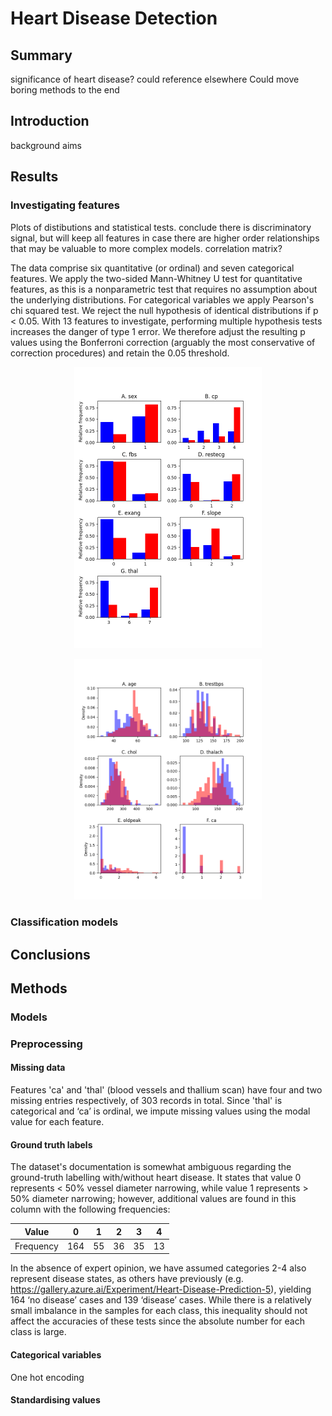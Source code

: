 # Heart Disease Detection

## Summary

significance of heart disease? could reference elsewhere
Could move boring methods to the end

## Introduction
background
aims

## Results
### Investigating features
Plots of distibutions and statistical tests. conclude there is discriminatory signal, but will keep all features in case there are higher order relationships that may be valuable to more complex models.
correlation matrix?

The data comprise six quantitative (or ordinal) and seven categorical features. We apply the two-sided Mann-Whitney U test for quantitative features, as this is a nonparametric test that requires no assumption about the underlying distributions. For categorical variables we apply Pearson's chi squared test. We reject the null hypothesis of identical distributions if p < 0.05. With 13 features to investigate, performing multiple hypothesis tests increases the danger of type 1 error. We therefore adjust the resulting p values using the Bonferroni correction (arguably the most conservative of correction procedures) and retain the 0.05 threshold.

<p align="center">
<img src="../docs/cleveland/categoricals_plot.png" alt="Continuous variable distributions" width="300"/>
</p>

<p align="center">
<img src="../docs/cleveland/quantitatives_plot.png" alt="Continuous variable distributions" width="300"/>
</p>

### Classification models

## Conclusions

## Methods

### Models


### Preprocessing

#### Missing data
Features 'ca' and 'thal' (blood vessels and thallium scan) have four and two missing entries respectively, of 303 records in total. Since 'thal' is categorical and ‘ca’ is ordinal, we impute missing values using the modal value for each feature.

#### Ground truth labels
The dataset's documentation is somewhat ambiguous regarding the ground-truth labelling with/without heart disease. It states that value 0 represents < 50% vessel diameter narrowing, while value 1 represents > 50% diameter narrowing; however, additional values are found in this column with the following frequencies:

| Value     | 0   | 1  | 2  | 3  | 4  |
|-----------|-----|----|----|----|----|
| Frequency | 164 | 55 | 36 | 35 | 13 |

In the absence of expert opinion, we have assumed categories 2-4 also represent disease states, as others have previously (e.g. https://gallery.azure.ai/Experiment/Heart-Disease-Prediction-5), yielding 164 ‘no disease’ cases and 139 ‘disease’ cases. While there is a relatively small imbalance in the samples for each class, this inequality should not affect the accuracies of these tests since the absolute number for each class is large.

#### Categorical variables
One hot encoding

#### Standardising values



